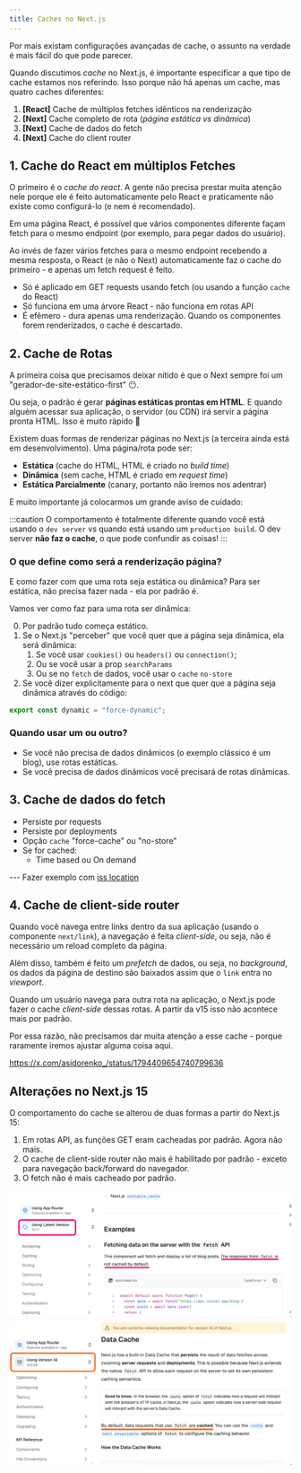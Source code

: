 ```yaml
---
title: Caches no Next.js
---
```


Por mais existam configurações avançadas de cache, o assunto na verdade é mais fácil do que pode parecer.

Quando discutimos *cache* no Next.js, é importante especificar a que tipo de cache estamos nos referindo. Isso porque não há apenas um cache, mas quatro caches diferentes:

1. **[React]** Cache de múltiplos fetches idênticos na renderização
2. **[Next]** Cache completo de rota (*página estática vs dinâmica*)
3. **[Next]** Cache de dados do fetch
4. **[Next]** Cache do client router

## 1. Cache do React em múltiplos Fetches

O primeiro é o *cache do react*. A gente não precisa prestar muita atenção nele porque ele é feito automaticamente pelo React e praticamente não existe como configurá-lo (e nem é recomendado).

Em uma página React, é possível que vários componentes diferente façam fetch para o mesmo endpoint (por exemplo, para pegar dados do usuário).

Ao invés de fazer vários fetches para o mesmo endpoint recebendo a mesma resposta, o React (e não o Next) automaticamente faz o cache do primeiro - e apenas um fetch request é feito.

- Só é aplicado em GET requests usando fetch (ou usando a função `cache` do React)
- Só funciona em uma árvore React - não funciona em rotas API
- É efêmero - dura apenas uma renderização. Quando os componentes forem renderizados, o cache é descartado.

## 2. Cache de Rotas

A primeira coisa que precisamos deixar nítido é que o Next sempre foi um "gerador-de-site-estático-first" 😶.

Ou seja, o padrão é gerar **páginas estáticas prontas em HTML**. E quando alguém acessar sua aplicação, o servidor (ou CDN) irá servir a página pronta HTML. Isso é muito rápido 🚄

Existem duas formas de renderizar páginas no Next.js (a terceira ainda está em desenvolvimento). Uma página/rota pode ser:

- **Estática** (cache do HTML, HTML é criado no *build time*)
- **Dinâmica** (sem cache, HTML é criado em *request time*)
- **Estática Parcialmente**  (canary, portanto não iremos nos adentrar)

E muito importante já colocarmos um grande aviso de cuidado:

:::caution
O comportamento é totalmente diferente quando você está usando o `dev server` vs quando está usando um `production build`. O dev server **não faz o cache**, o que pode confundir as coisas!
:::

### O que define como será a renderização página?

E como fazer com que uma rota seja estática ou dinâmica? Para ser estática, não precisa fazer nada - ela por padrão é.

Vamos ver como faz para uma rota ser dinâmica:

0. Por padrão tudo começa estático.
1. Se o Next.js "perceber" que você quer que a página seja dinâmica, ela será dinâmica:
   1. Se você usar `cookies()` ou `headers()` ou `connection()`;
   2. Ou se você usar a prop `searchParams`
   3. Ou se no `fetch` de dados, você usar o `cache` `no-store`
2. Se você dizer explicitamente para o next que quer que a página seja dinâmica através do código:

  ```typescript
  export const dynamic = "force-dynamic";
  ```

### Quando usar um ou outro?

- Se você não precisa de dados dinâmicos (o exemplo clássico é um blog), use rotas estáticas.
- Se você precisa de dados dinâmicos você precisará de rotas dinâmicas.

## 3. Cache de dados do fetch

- Persiste por requests
- Persiste por deployments
- Opção `cache` "force-cache" ou "no-store"
- Se for cached:
  - Time based ou On demand

--- Fazer exemplo com [iss location](http://api.open-notify.org/iss-now.json)

## 4. Cache de client-side router

Quando você navega entre links dentro da sua aplicação (usando o componente `next/link`), a navegação é feita *client-side*, ou seja, não é necessário um reload completo da página.

Além disso, também é feito um *prefetch* de dados, ou seja, no *background*, os dados da página de destino são baixados assim que o `link` entra no *viewport*.

Quando um usuário navega para outra rota na aplicação, o Next.js pode fazer o cache *client-side* dessas rotas. A partir da v15 isso não acontece mais por padrão.

Por essa razão, não precisamos dar muita atenção a esse cache - porque raramente iremos ajustar alguma coisa aqui.

<https://x.com/asidorenko_/status/1794409654740799636>

## Alterações no Next.js 15

O comportamento do cache se alterou de duas formas a partir do Next.js 15:

1. Em rotas API, as funções GET eram cacheadas por padrão. Agora não mais.
2. O cache de client-side router não mais é habilitado por padrão - exceto para navegação back/forward do navegador.
3. O fetch não é mais cacheado por padrão.

![alt text](image.png)
![alt text](image-1.png)
